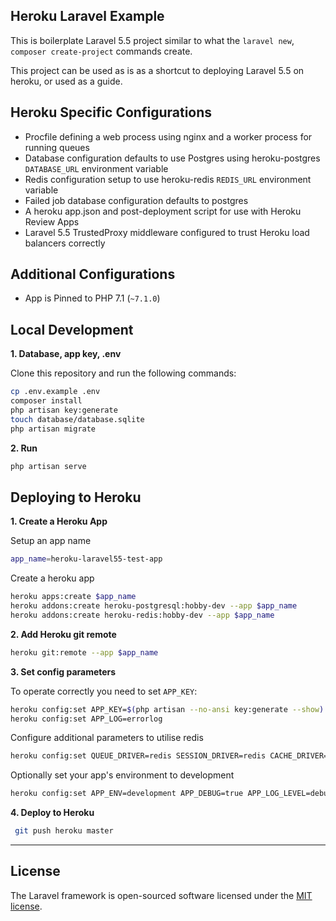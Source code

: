 
## Heroku Laravel Example

This is boilerplate Laravel 5.5 project similar to what the `laravel new`, `composer create-project` commands create.

This project can be used as is as a shortcut to deploying Laravel 5.5 on heroku, or used as a guide.

## Heroku Specific Configurations

- Procfile defining a web process using nginx and a worker process for running queues
- Database configuration defaults to use Postgres using heroku-postgres `DATABASE_URL` environment variable
- Redis configuration setup to use heroku-redis `REDIS_URL` environment variable
- Failed job database configuration defaults to postgres
- A heroku app.json and post-deployment script for use with Heroku Review Apps
- Laravel 5.5 TrustedProxy middleware configured to trust Heroku load balancers correctly  

## Additional Configurations

- App is Pinned to PHP 7.1 (`~7.1.0`)

## Local Development

**1. Database, app key, .env**

Clone this repository and run the following commands:

```sh
cp .env.example .env
composer install
php artisan key:generate
touch database/database.sqlite
php artisan migrate
```

**2. Run**

```sh
php artisan serve
```

## Deploying to Heroku

**1. Create a Heroku App**

Setup an app name

```sh
app_name=heroku-laravel55-test-app
```

Create a heroku app

```sh
heroku apps:create $app_name
heroku addons:create heroku-postgresql:hobby-dev --app $app_name
heroku addons:create heroku-redis:hobby-dev --app $app_name
```

**2. Add Heroku git remote**

```sh
heroku git:remote --app $app_name
```

**3. Set config parameters**

To operate correctly you need to set `APP_KEY`:

```sh
heroku config:set APP_KEY=$(php artisan --no-ansi key:generate --show)
heroku config:set APP_LOG=errorlog 
```

Configure additional parameters to utilise redis

```sh
heroku config:set QUEUE_DRIVER=redis SESSION_DRIVER=redis CACHE_DRIVER=redis
```

Optionally set your app's environment to development

```sh
heroku config:set APP_ENV=development APP_DEBUG=true APP_LOG_LEVEL=debug
```

**4. Deploy to Heroku**

```sh
 git push heroku master
```

---

## License

The Laravel framework is open-sourced software licensed under the [MIT license](http://opensource.org/licenses/MIT).
